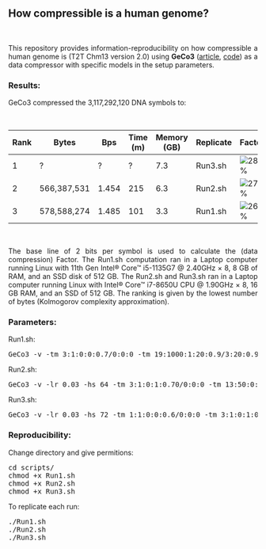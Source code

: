 <br>

## <b>How compressible is a human genome?</b> ##

<br>

<p align="justify">This repository provides information-reproducibility on how compressible a human genome is (T2T Chm13 version 2.0) using <b>GeCo3</b> (<a href="https://doi.org/10.1093/gigascience/giaa119">article</a>, <a href="https://github.com/cobilab/geco3">code</a>) as a data compressor with specific models in the setup parameters.</p>

### Results: ###

GeCo3 compressed the 3,117,292,120 DNA symbols to:

<br>

| Rank |Bytes       |Bps    | Time (m) | Memory (GB) | Replicate | Factor |
|------|------------|-------|----------|-------------|-----------|--------|
| 1    |          ? | ?     | ?        | 7.3         | Run3.sh   |![28%](https://progress-bar.dev/28) |
| 2    |566,387,531 | 1.454 | 215      | 6.3         | Run2.sh   |![27%](https://progress-bar.dev/27) |
| 3    |578,588,274 | 1.485 | 101      | 3.3         | Run1.sh   |![26%](https://progress-bar.dev/26) |

<br>

<p align="justify">The base line of 2 bits per symbol is used to calculate the (data compression) Factor. The Run1.sh computation ran in a Laptop computer running Linux with 11th Gen Intel® Core™ i5-1135G7 @ 2.40GHz × 8, 8 GB of RAM, and an SSD disk of 512 GB. The Run2.sh and Run3.sh ran in a Laptop computer running Linux with Intel® Core™ i7-8650U CPU @ 1.90GHz × 8, 16 GB RAM, and an SSD of 512 GB. The ranking is given by the lowest number of bytes (Kolmogorov complexity approximation).</p>

### Parameters:

Run1.sh:
<pre>
GeCo3 -v -tm 3:1:0:0:0.7/0:0:0 -tm 19:1000:1:20:0.9/3:20:0.9 HS.seq
</pre>

Run2.sh:
<pre>
GeCo3 -v -lr 0.03 -hs 64 -tm 3:1:0:1:0.70/0:0:0 -tm 13:50:0:1:0.9/0:1:0.9 -tm 19:1500:1:40:0.88/3:20:0.88 HS.seq
</pre>

Run3.sh:
<pre>
GeCo3 -v -lr 0.03 -hs 72 -tm 1:1:0:0:0.6/0:0:0 -tm 3:1:0:1:0.70/0:0:0 -tm 8:1:0:1:0.85/0:0:0 -tm 13:20:0:1:0.9/0:1:0.9 -tm 20:1500:1:50:0.9/4:10:0.9 HS.seq
</pre>


### Reproducibility: ###

Change directory and give permitions:
<pre>
cd scripts/
chmod +x Run1.sh
chmod +x Run2.sh
chmod +x Run3.sh
</pre>

To replicate each run:
<pre>
./Run1.sh
./Run2.sh
./Run3.sh
</pre>

